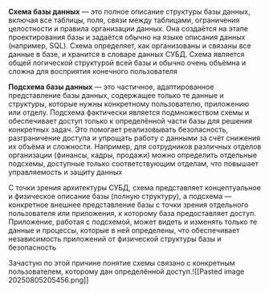 **Схема базы данных** — это полное описание структуры базы данных, включая все таблицы, поля, связи между таблицами, ограничения целостности и правила организации данных. Она создаётся на этапе проектирования базы и задаётся обычно на языке описания данных (например, SQL). Схема определяет, как организованы и связаны все данные в базе, и хранится в словаре данных СУБД. Схема является общей логической структурой всей базы и обычно очень объёмна и сложна для восприятия конечного пользователя

**Подсхема базы данных** — это частичное, адаптированное представление базы данных, содержащее только те данные и структуры, которые нужны конкретному пользователю, приложению или отделу. Подсхема фактически является подмножеством схемы и обеспечивает доступ только к определённой части базы для решения конкретных задач. Это помогает реализовывать безопасность, разграничение доступа и упрощать работу с данными за счёт снижения их объёма и сложности. Например, для сотрудников различных отделов организации (финансы, кадры, продажи) можно определить отдельные подсхемы, доступные только соответствующим отделам, что повышает управляемость и защиту данных

С точки зрения архитектуры СУБД, схема представляет концептуальное и физическое описание базы (полную структуру), а подсхема — конкретное внешнее представление базы с точки зрения отдельного пользователя или приложения, к которому база предоставляет доступ. Приложение, работая с подсхемой, может видеть и изменять только те данные и процессы, которые в ней определены, что обеспечивает независимость приложений от физической структуры базы и безопасность

Зачастую по этой причине понятие схемы связано с конкретным пользователем, которому дан определённой доступ.![[Pasted image 20250805205456.png]]